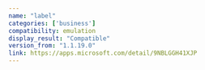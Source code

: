 ```yaml
---
name: "label"
categories: ['business']
compatibility: emulation
display_result: "Compatible"
version_from: "1.1.19.0"
link: https://apps.microsoft.com/detail/9NBLGGH41XJP
---
```

